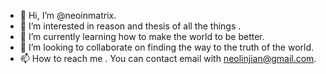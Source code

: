- 👋 Hi, I’m @neoinmatrix.
- 👀 I’m interested in reason and thesis of all the things .
- 🌱 I’m currently learning how to make the world to be better.
- 💞️ I’m looking to collaborate on finding the way to the truth of the world.
- 📫 How to reach me . You can contact email with neolinjian@gmail.com.

<!---
neoinmatrix/neoinmatrix is a ✨ special ✨ repository because its `README.md` (this file) appears on your GitHub profile.
You can click the Preview link to take a look at your changes.
--->
